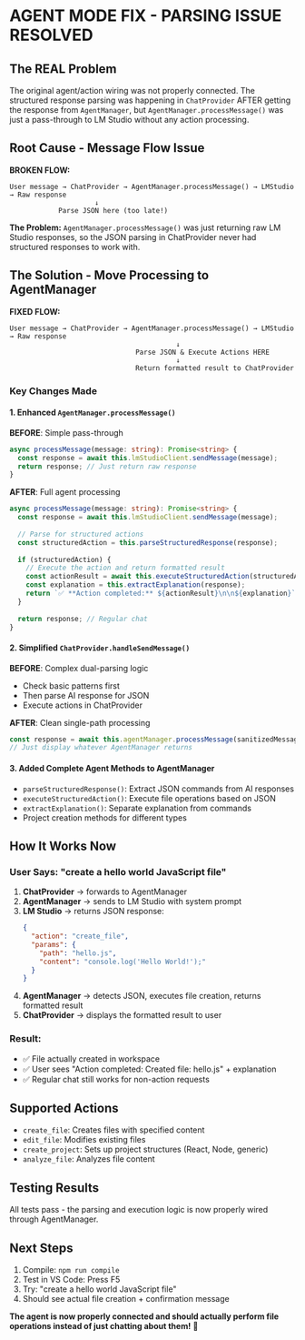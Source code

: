 # AGENT MODE FIX - PARSING ISSUE RESOLVED

## The REAL Problem
The original agent/action wiring was not properly connected. The structured response parsing was happening in `ChatProvider` AFTER getting the response from `AgentManager`, but `AgentManager.processMessage()` was just a pass-through to LM Studio without any action processing.

## Root Cause - Message Flow Issue
**BROKEN FLOW:**
```
User message → ChatProvider → AgentManager.processMessage() → LMStudio → Raw response
                     ↓
            Parse JSON here (too late!)
```

**The Problem:** `AgentManager.processMessage()` was just returning raw LM Studio responses, so the JSON parsing in ChatProvider never had structured responses to work with.

## The Solution - Move Processing to AgentManager

**FIXED FLOW:**
```
User message → ChatProvider → AgentManager.processMessage() → LMStudio → Raw response
                                         ↓
                               Parse JSON & Execute Actions HERE
                                         ↓
                               Return formatted result to ChatProvider
```

### Key Changes Made

#### 1. Enhanced `AgentManager.processMessage()` 
**BEFORE**: Simple pass-through
```typescript
async processMessage(message: string): Promise<string> {
  const response = await this.lmStudioClient.sendMessage(message);
  return response; // Just return raw response
}
```

**AFTER**: Full agent processing
```typescript
async processMessage(message: string): Promise<string> {
  const response = await this.lmStudioClient.sendMessage(message);
  
  // Parse for structured actions
  const structuredAction = this.parseStructuredResponse(response);
  
  if (structuredAction) {
    // Execute the action and return formatted result
    const actionResult = await this.executeStructuredAction(structuredAction);
    const explanation = this.extractExplanation(response);
    return `✅ **Action completed:** ${actionResult}\n\n${explanation}`;
  }
  
  return response; // Regular chat
}
```

#### 2. Simplified `ChatProvider.handleSendMessage()`
**BEFORE**: Complex dual-parsing logic
- Check basic patterns first
- Then parse AI response for JSON
- Execute actions in ChatProvider

**AFTER**: Clean single-path processing
```typescript
const response = await this.agentManager.processMessage(sanitizedMessage);
// Just display whatever AgentManager returns
```

#### 3. Added Complete Agent Methods to AgentManager
- `parseStructuredResponse()`: Extract JSON commands from AI responses
- `executeStructuredAction()`: Execute file operations based on JSON
- `extractExplanation()`: Separate explanation from commands
- Project creation methods for different types

## How It Works Now

### User Says: "create a hello world JavaScript file"

1. **ChatProvider** → forwards to AgentManager
2. **AgentManager** → sends to LM Studio with system prompt
3. **LM Studio** → returns JSON response:
   ```json
   {
     "action": "create_file",
     "params": {
       "path": "hello.js", 
       "content": "console.log('Hello World!');"
     }
   }
   ```
4. **AgentManager** → detects JSON, executes file creation, returns formatted result
5. **ChatProvider** → displays the formatted result to user

### Result: 
- ✅ File actually created in workspace
- ✅ User sees "Action completed: Created file: hello.js" + explanation
- ✅ Regular chat still works for non-action requests

## Supported Actions
- `create_file`: Creates files with specified content
- `edit_file`: Modifies existing files  
- `create_project`: Sets up project structures (React, Node, generic)
- `analyze_file`: Analyzes file content

## Testing Results
All tests pass - the parsing and execution logic is now properly wired through AgentManager.

## Next Steps
1. Compile: `npm run compile`
2. Test in VS Code: Press F5
3. Try: "create a hello world JavaScript file"
4. Should see actual file creation + confirmation message

**The agent is now properly connected and should actually perform file operations instead of just chatting about them!** 🚀
